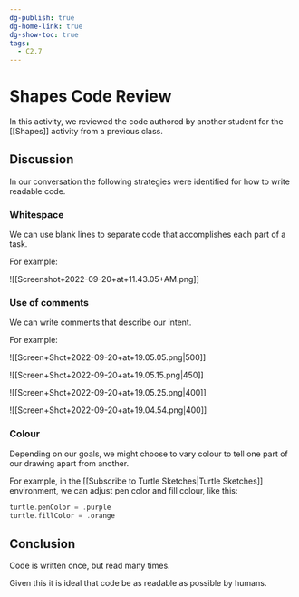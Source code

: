 ```yaml
---
dg-publish: true
dg-home-link: true
dg-show-toc: true
tags:
  - C2.7
---
```

# Shapes Code Review

In this activity, we reviewed the code authored by another student for the [[Shapes]] activity from a previous class.

## Discussion

In our conversation the following strategies were identified for how to write readable code.

### Whitespace

We can use blank lines to separate code that accomplishes each part of a task.

For example:

![[Screenshot+2022-09-20+at+11.43.05+AM.png]]

###  Use of comments

We can write comments that describe our intent.

For example:

![[Screen+Shot+2022-09-20+at+19.05.05.png|500]]

![[Screen+Shot+2022-09-20+at+19.05.15.png|450]]

![[Screen+Shot+2022-09-20+at+19.05.25.png|400]]

![[Screen+Shot+2022-09-20+at+19.04.54.png|400]]

### Colour

Depending on our goals, we might choose to vary colour to tell one part of our drawing apart from another.

For example, in the [[Subscribe to Turtle Sketches|Turtle Sketches]] environment, we can adjust pen color and fill colour, like this:

```swift
turtle.penColor = .purple
turtle.fillColor = .orange
```

## Conclusion

Code is written once, but read many times.

Given this it is ideal that code be as readable as possible by humans.
